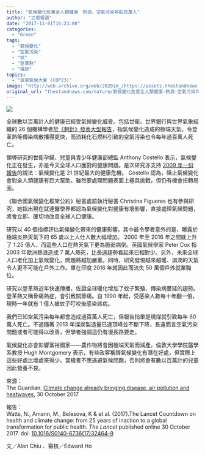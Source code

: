 ```yaml
---
title: "氣候變化危害全人類健康　熱浪、空氣污染年殺百萬人"
author: "立場報道"
date: "2017-11-01T16:23:00"
categories:
  - "Green"
tags:
  - "氣候變化"
  - "空氣污染"
  - "蚊"
  - "登革熱"
  - "燒炭"
topics:
  - "波恩氣候大會 (COP23)"
image: "http://web.archive.org/web/2020im_/https://assets.thestandnews.com/media/photos/Dr-Beau-Peelle-Photo-22-compressor1_GUUXw.png"
original_url: "thestandnews.com/nature/氣候變化危害全人類健康-熱浪-空氣污染年殺百萬人"
---
```

![](http://web.archive.org/web/2020im_/https://assets.thestandnews.com/media/photos/Dr-Beau-Peelle-Photo-22-compressor1_GUUXw.png)

全球數以百萬計人的健康已經受氣候變化威脅。包括世衛、世界銀行與世界氣象組織的 26 個機構學者[於《刺針》發表大型報告](http://web.archive.org/web/20210917123214/http://www.thelancet.com/journals/lancet/article/PIIS0140-6736(17)32464-9/fulltext?elsca1=tlpr)，指氣候變化造成的極端天氣，令登革熱等傳染病散播得更快，而消耗化石燃料引致的空氣污染也令每年過百萬人死亡。

領導研究的世衛孕婦、兒童與青少年健康部總監 Anthony Costello 表示，氣候變化正在發生，亦是今天全球人口面對的健康問題。是次研究亦支持 [2009 年一份報告](http://web.archive.org/web/20210917123214/http://www.thelancet.com/pb/assets/raw/Lancet/pdfs/climate-article.pdf)的說法：氣候變化是 21 世紀最大的健康危機。 Costello 認為，阻止氣候變化會對全人類健康有巨大幫助。雖然要處理問題表面上極具挑戰，但仍有機會扭轉局面。

《聯合國氣候變化框架公約》秘書處前執行秘書 Christina Figueres 也有參與研究，她指出現在就連醫學界都認為氣候變化對健康有壞影響，直接處理氣候問題，將會立即、確切地改善全球人口健康。

研究以 40 個指標評估氣候變化帶來的健康影響。其中最令學者意外的是，曝露於極端炎熱天氣下的 65 歲以上人仕人數大幅增加。 2000 年至 2016 年之間就上升了 1.25 億人，而這些人口在熱天氣下更為脆弱病倒。英國氣候學家 Peter Cox 指 2003 年歐洲熱浪造成 7 萬人熱死，比長遠趨勢看起來已相對少。另外，未來全球人口老化加上氣候變化，問題將越加嚴重。同時，研究發現越來越暖、濕潤的天氣令人更不可能在戶外工作。單在印度 2016 年就因此而流失 50 萬個戶外就業職位。

研究以登革熱近年快速傳播，佐證全球暖化增加了蚊子繁殖、傳染病蔓延的趨勢。登革熱又稱骨痛熱症，會引致關節痛。自 1990 年起，受感染人數每十年翻一倍，現時一年就有 1 億人被蚊子叮咬後感染該病。

我們已知空氣污染每年都會造成過百萬人死亡，但報告指單是燒煤就引致每年 80 萬人死亡。不過隨著 2013 年煤炭製造量已達頂峰並不斷下降，長遠而言空氣污染問題或者可能得以改善，但學者強調這仍有漫長路要走。

氣候變化亦會影響富裕國家——農作物將會因極端天氣而減產。倫敦大學學院醫學系教授 Hugh Montgomery 表示，有些政客稱聲氣候變化有潛在好處，但實際上這些好處比壞處來得少。當權者不應逃避氣候問題，否則將會有數以百萬計的兒童因此營養不良。

來源：  
The Guardian, [Climate change already bringing disease, air pollution and heatwaves](http://web.archive.org/web/20210917123214/https://www.theguardian.com/environment/2017/oct/30/climate-change-already-damaging-health-of-millions-globally-report-finds), 30 October 2017

報告：  
Watts, N., Amann, M., Belesova, K & et al. (2017).The Lancet Countdown on health and climate change: from 25 years of inaction to a global transformation for public health. _The Lancet_ published online 30 October 2017. doi: [10.1016/S0140-6736(17)32464-9](http://web.archive.org/web/20210917123214/http://www.thelancet.com/journals/lancet/article/PIIS0140-6736(17)32464-9/fulltext?elsca1=tlpr)

文／Alan Chiu 、審核／Edward Ho